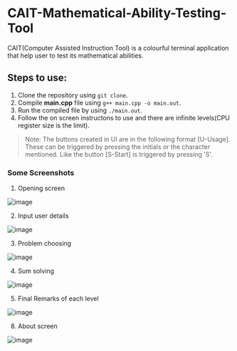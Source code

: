 # CAIT-Mathematical-Ability-Testing-Tool
CAIT(Computer Assisted Instruction Tool) is a colourful terminal application that help user to test its mathematical abilities.

## Steps to use:
1. Clone the repository using `git clone`.
2. Compile **main.cpp** file using `g++ main.cpp -o main.out`.
3. Run the compiled file by using `./main.out`.
4. Follow the on screen instructons to use and there are infinite levels(CPU register size is the limit).
> Note: The buttons created in UI are in the following format [U-Usage]. These can be triggered by pressing the initials or the character mentioned. Like the button [S-Start] is triggered by pressing 'S'.

### Some Screenshots
1. Opening screen

![image](https://github.com/Kirandeep-Singh-Khehra/CAIT-Mathematical-Ability-Testing-Tool/assets/107160937/44cbd73d-252d-4596-a628-8c9bd092bf21)

2. Input user details

![image](https://github.com/Kirandeep-Singh-Khehra/CAIT-Mathematical-Ability-Testing-Tool/assets/107160937/eed47a0f-5721-44a1-bebf-f9d896cd0f10)

3. Problem choosing

![image](https://github.com/Kirandeep-Singh-Khehra/CAIT-Mathematical-Ability-Testing-Tool/assets/107160937/8f8d2b08-26c7-45fa-89f1-e83069793c9e)

4. Sum solving

![image](https://github.com/Kirandeep-Singh-Khehra/CAIT-Mathematical-Ability-Testing-Tool/assets/107160937/7c09f4a8-9ba4-40fb-a676-3c98c85c642c)

5. Final Remarks of each level

![image](https://github.com/Kirandeep-Singh-Khehra/CAIT-Mathematical-Ability-Testing-Tool/assets/107160937/c2231c48-2942-4c77-b2b1-c1165e0ad3dc)

8. About screen

![image](https://github.com/Kirandeep-Singh-Khehra/CAIT-Mathematical-Ability-Testing-Tool/assets/107160937/8d3b307a-3541-47d9-88a3-7171b05ad835)

